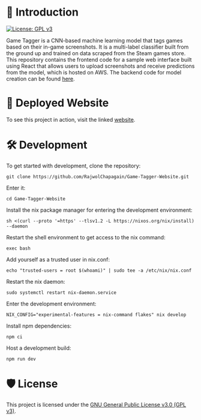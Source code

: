 # 🧭 Introduction

[![License: GPL v3](https://img.shields.io/badge/License-GPLv3-blue.svg)](https://www.gnu.org/licenses/gpl-3.0)

Game Tagger is a CNN-based machine learning model that tags games based on their in-game screenshots. It is a multi-label classifier built from the ground up and trained on data scraped from the Steam games store. This repository contains the frontend code for a sample web interface built using React that allows users to upload screenshots and receive predictions from the model, which is hosted on AWS. The backend code for model creation can be found [here](https://github.com/RajwolChapagain/Game-Tagger).

# 🔗 Deployed Website
To see this project in action, visit the linked [website](https://rajwolchapagain.github.io/Game-Tagger-Website/).

# 🛠️ Development
To get started with development, clone the repository:
```
git clone https://github.com/RajwolChapagain/Game-Tagger-Website.git
```
Enter it:
```
cd Game-Tagger-Website
```
Install the nix package manager for entering the development environment:
```
sh <(curl --proto '=https' --tlsv1.2 -L https://nixos.org/nix/install) --daemon
```
Restart the shell environment to get access to the nix command:
```
exec bash
```
Add yourself as a trusted user in nix.conf:
```
echo "trusted-users = root $(whoami)" | sudo tee -a /etc/nix/nix.conf
```
Restart the nix daemon:
```
sudo systemctl restart nix-daemon.service
```
Enter the development environment:
```
NIX_CONFIG="experimental-features = nix-command flakes" nix develop
```
Install npm dependencies:
```
npm ci
```
Host a development build:
```
npm run dev
```

# 🛡️ License
This project is licensed under the [GNU General Public License v3.0 (GPL v3)](LICENSE).

